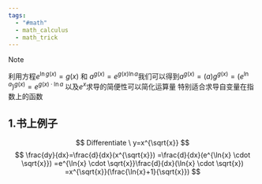 ```yaml
---
tags:
  - "#math"
  - math_calculus
  - math_trick
---
```


> [!NOTE] 
>利用方程$e^{\ln{g(x)}}=g(x)$ 和 $a^{g(x)}=e^{g(x)\ln{a}}$我们可以得到$a^{g(x)}=(a)g^{g(x)}=(e^{\ln{a}})^{g(x)}=e^{g(x)\cdot \ln a}$
>以及$e^{x}$求导的简便性可以简化运算量
>特别适合求导自变量在指数上的函数

## 1.书上例子
$$
Differentiate \ y=x^{\sqrt{x}}
$$
$$
\frac{dy}{dx}=\frac{d}{dx}(x^{\sqrt{x}})
=\frac{d}{dx}(e^{\ln{x} \cdot \sqrt{x}})
=e^{\ln{x} \cdot \sqrt{x}}\frac{d}{dx}(\ln{x} \cdot \sqrt{x})
=x^{\sqrt{x}}(\frac{\ln{x}+1}{\sqrt{x}})
$$

